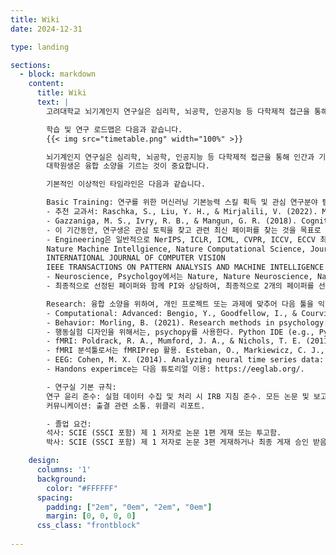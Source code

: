 ```yaml
---
title: Wiki
date: 2024-12-31

type: landing

sections:
  - block: markdown
    content:
      title: Wiki
      text: |
        고려대학교 뇌기계인지 연구실은 심리학, 뇌공학, 인공지능 등 다학제적 접근을 통해 인간과 기계의 고차원 인지 과정을 심층적으로 연구하는 것을 목표로 하고 있습니다. 대학원생은 심리학적 통찰력과 공학적 전문성을 결합하는 융합 소양을 갖추어 다학제적 연구자로 성장하는 것을 지향합니다.

        학습 및 연구 로드맵은 다음과 같습니다. 
        {{< img src="timetable.png" width="100%" >}}

        뇌기계인지 연구실은 심리학, 뇌공학, 인공지능 등 다학제적 접근을 통해 인간과 기계의 고차원 인지 과정을 탐구하는 것이 목표입니다.
        대학원생은 융합 소양을 기르는 것이 중요합니다. 

        기본적인 이상적인 타임라인은 다음과 같습니다.

        Basic Training: 연구를 위한 머신러닝 기본능력 스킬 획득 및 관심 연구분야 탐험을 위한 트레이닝.
        - 추천 교과서: Raschka, S., Liu, Y. H., & Mirjalili, V. (2022). Machine Learning with PyTorch and Scikit-Learn: Develop machine learning and deep learning models with Python. Packt Publishing Ltd.
        - Gazzaniga, M. S., Ivry, R. B., & Mangun, G. R. (2018). Cognitive neuroscience: The biology of the mind (5th ed.). W.W. Norton & Company. 관심있는 챕터 찾아서 읽기. e.g., Chapter 6. Object Recognition. 
        - 이 기간동안, 연구생은 관심 토픽을 찾고 관련 최신 페이퍼를 찾는 것을 목표로 한다. 이를 위하여, Engineering 분야에서 3개의 페이퍼, Science 분야에서 3개의  페이퍼를 선정한다. 
        - Engineering은 일반적으로 NerIPS, ICLR, ICML, CVPR, ICCV, ECCV 최근 2년간의 페이퍼에서 찾아본다. 
        Nature Machine Intellgience, Nature Computational Science, Journal of Machine Learning Research, Neural Networks,
        INTERNATIONAL JOURNAL OF COMPUTER VISION
        IEEE TRANSACTIONS ON PATTERN ANALYSIS AND MACHINE INTELLIGENCE
        - Neuroscience, Psycholgoy에서는 Nature, Nature Neuroscience, Nature Communications, Nature Human Behavior, Science, Science Advances, PNAS, PloS Biology, PloS Computational Biology, 등에서 최근 4년 페이퍼를 찾아본다. 
        - 최종적으로 선정된 페이퍼와 함께 PI와 상담하여, 최종적으로 2개의 페이퍼를 선정하여 발표하는 것을 목표로 한다. 

        Research: 융합 소양을 위하여, 개인 프로젝트 또는 과제에 맞추어 다음 툴을 익힐 수 있다.
        - Computational: Advanced: Bengio, Y., Goodfellow, I., & Courville, A. (2017). Deep learning (Vol. 1). Cambridge, MA, USA: MIT press. Parts 1 & 2. link: https://www.deeplearningbook.org/ 
        - Behavior: Morling, B. (2021). Research methods in psychology: Evaluating a world of information (5th ed.). W.W. Norton & Company. Part I, Introduction to Scientific Reasoning 읽어보길 추천. 
        - 행동실험 디자인을 위해서는, psychopy를 사용한다. Python IDE (e.g., PyCharm)과 연동된 Coder 스타일로 익숙해짐. https://psychopy.org/documentation.html 체크하웃 해보기.
        - fMRI: Poldrack, R. A., Mumford, J. A., & Nichols, T. E. (2011). Handbook of functional MRI data analysis. Cambridge University Press. link: https://www.cambridge.org/core/books/handbook-of-functional-mri-data-analysis/8EDF966C65811FCCC306F7C916228529
        - fMRI 분석툴로서는 fMRIPrep 활용. Esteban, O., Markiewicz, C. J., Blair, R. W., Moodie, C. A., Isik, A. I., Erramuzpe, A., ... & Gorgolewski, K. J. (2019). fMRIPrep: a robust preprocessing pipeline for functional MRI. Nature methods, 16(1), 111-116. 튜토리얼은 https://fmriprep.org/en/stable/.
        - EEG: Cohen, M. X. (2014). Analyzing neural time series data: Theory and practice. MIT Press. LINK: https://direct.mit.edu/books/monograph/4013/Analyzing-Neural-Time-Series-DataTheory-and
        - Handons experimce는 다음 튜토리얼 이용: https://eeglab.org/.

        - 연구실 기본 규칙:
        연구 윤리 준수: 실험 데이터 수집 및 처리 시 IRB 지침 준수. 모든 논문 및 보고서 작성 시 표절 금지.
        커뮤니케이션: 출결 관련 소통. 위클리 리포트.

        - 졸업 요건:
        석사: SCIE (SSCI 포함) 제 1 저자로 논문 1편 게재 또는 투고함.
        박사: SCIE (SSCI 포함) 제 1 저자로 논문 3편 게재하거나 최종 게재 승인 받음. 

    design:
      columns: '1'
      background:
        color: "#FFFFFF"
      spacing:
        padding: ["2em", "0em", "2em", "0em"]
        margin: [0, 0, 0, 0]
      css_class: "frontblock"
      
---
```

